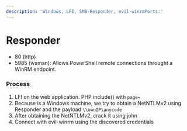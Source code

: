 ```yaml
---
description: 'Windows, LFI, SMB Responder, evil-winrmPorts:'
---
```


# Responder

* 80 (http)
* 5985 (wsman): Allows PowerShell remote connections throught a WinRM endpoint.

### Process

1. LFI on the web application. PHP include() with `page=`
2. Because is a Windows machine, we try to obtain a NetNTLMv2 using Responder and the payload `\\ownIP\anycode`
3. After obtaining the NetNTLMv2, crack it using john
4. Connect with evil-winrm using the discovered credentials
